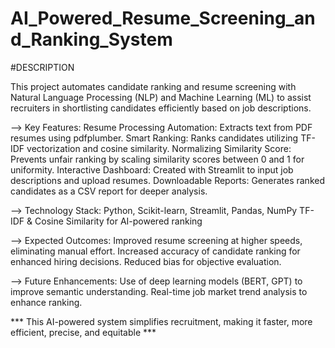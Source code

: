# AI_Powered_Resume_Screening_and_Ranking_System

#DESCRIPTION

This project automates candidate ranking and resume screening with Natural Language Processing (NLP) and Machine Learning (ML) to assist recruiters in shortlisting candidates efficiently based on job descriptions.

--> Key Features:
     Resume Processing Automation: Extracts text from PDF resumes using pdfplumber.
     Smart Ranking: Ranks candidates utilizing TF-IDF vectorization and cosine similarity.
     Normalizing Similarity Score: Prevents unfair ranking by scaling similarity scores between 0 and 1 for uniformity.
     Interactive Dashboard: Created with Streamlit to input job descriptions and upload resumes.
     Downloadable Reports: Generates ranked candidates as a CSV report for deeper analysis.
     
--> Technology Stack:
     Python, Scikit-learn, Streamlit, Pandas, NumPy
     TF-IDF & Cosine Similarity for AI-powered ranking
     
--> Expected Outcomes:
     Improved resume screening at higher speeds, eliminating manual effort.
     Increased accuracy of candidate ranking for enhanced hiring decisions.
     Reduced bias for objective evaluation.

--> Future Enhancements:
     Use of deep learning models (BERT, GPT) to improve semantic understanding.
     Real-time job market trend analysis to enhance ranking.

*** This AI-powered system simplifies recruitment, making it faster, more efficient, precise, and equitable ***
